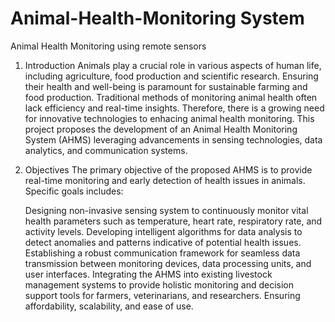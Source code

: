 # Animal-Health-Monitoring System
Animal Health Monitoring using remote sensors


1. Introduction
Animals play a crucial role in various aspects of human life, including agriculture, food production and scientific research. Ensuring their health and well-being is paramount for sustainable farming and food production. Traditional methods of monitoring animal health often lack efficiency and real-time insights. Therefore, there is a growing need for innovative technologies to enhacing animal health monitoring. This project proposes the development of an Animal Health Monitoring System (AHMS) leveraging advancements in sensing technologies, data analytics, and communication systems.

2. Objectives
The primary objective of the proposed AHMS is to provide real-time monitoring and early detection of health issues in animals. Specific goals includes:

    Designing non-invasive sensing system to continuously monitor vital health parameters such as temperature, heart rate, respiratory rate, and activity levels.
    Developing intelligent algorithms for data analysis to detect anomalies and patterns indicative of potential health issues.
    Establishing a robust communication framework for seamless data transmission between monitoring devices, data processing units, and user interfaces.
    Integrating the AHMS into existing livestock management systems to provide holistic monitoring and decision support tools for farmers, veterinarians, and researchers.
    Ensuring affordability, scalability, and ease of use.
